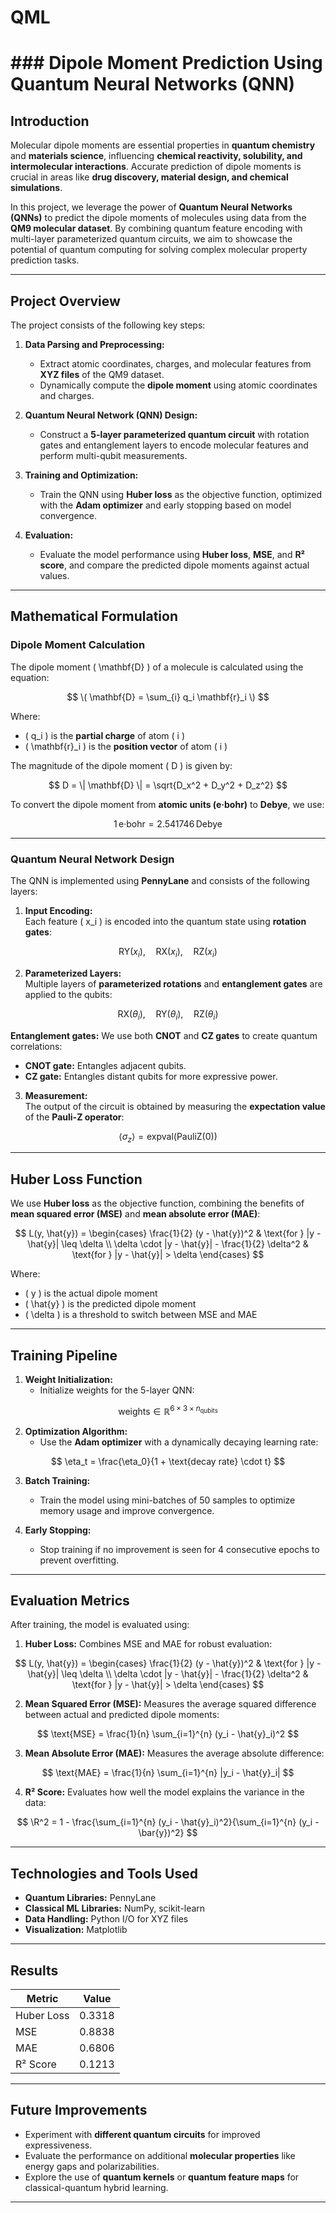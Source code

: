# QML
# ### **Dipole Moment Prediction Using Quantum Neural Networks (QNN)**

## **Introduction**  
Molecular dipole moments are essential properties in **quantum chemistry** and **materials science**, influencing **chemical reactivity, solubility, and intermolecular interactions**. Accurate prediction of dipole moments is crucial in areas like **drug discovery, material design, and chemical simulations**.

In this project, we leverage the power of **Quantum Neural Networks (QNNs)** to predict the dipole moments of molecules using data from the **QM9 molecular dataset**. By combining quantum feature encoding with multi-layer parameterized quantum circuits, we aim to showcase the potential of quantum computing for solving complex molecular property prediction tasks.

---

## **Project Overview**  

The project consists of the following key steps:  
1. **Data Parsing and Preprocessing:**  
   - Extract atomic coordinates, charges, and molecular features from **XYZ files** of the QM9 dataset.  
   - Dynamically compute the **dipole moment** using atomic coordinates and charges.  

2. **Quantum Neural Network (QNN) Design:**  
   - Construct a **5-layer parameterized quantum circuit** with rotation gates and entanglement layers to encode molecular features and perform multi-qubit measurements.  

3. **Training and Optimization:**  
   - Train the QNN using **Huber loss** as the objective function, optimized with the **Adam optimizer** and early stopping based on model convergence.  

4. **Evaluation:**  
   - Evaluate the model performance using **Huber loss**, **MSE**, and **R² score**, and compare the predicted dipole moments against actual values.  

---

## **Mathematical Formulation**  

### **Dipole Moment Calculation**  
The dipole moment \( \mathbf{D} \) of a molecule is calculated using the equation:  

$$
\( \mathbf{D} = \sum_{i} q_i \mathbf{r}_i \)
$$

Where:  
- \( q_i \) is the **partial charge** of atom \( i \)  
- \( \mathbf{r}_i \) is the **position vector** of atom \( i \)  

The magnitude of the dipole moment \( D \) is given by:  

$$
D = \| \mathbf{D} \| = \sqrt{D_x^2 + D_y^2 + D_z^2}
$$


To convert the dipole moment from **atomic units (e·bohr)** to **Debye**, we use:  

$$
1 \, \text{e·bohr} = 2.541746 \, \text{Debye}
$$

---

### **Quantum Neural Network Design**  

The QNN is implemented using **PennyLane** and consists of the following layers:  

1. **Input Encoding:**  
   Each feature \( x_i \) is encoded into the quantum state using **rotation gates**:  

$$
\text{RY}(x_i), \quad \text{RX}(x_i), \quad \text{RZ}(x_i)
$$  

2. **Parameterized Layers:**  
   Multiple layers of **parameterized rotations** and **entanglement gates** are applied to the qubits:  

$$
\text{RX}(\theta_i), \quad \text{RY}(\theta_i), \quad \text{RZ}(\theta_i)
$$  

   **Entanglement gates:** We use both **CNOT** and **CZ gates** to create quantum correlations:  

   - **CNOT gate:** Entangles adjacent qubits.  
   - **CZ gate:** Entangles distant qubits for more expressive power.  

3. **Measurement:**  
   The output of the circuit is obtained by measuring the **expectation value** of the **Pauli-Z operator**:  

$$
\langle \sigma_z \rangle = \text{expval}(\text{PauliZ}(0))
$$  

---

## **Huber Loss Function**  

We use **Huber loss** as the objective function, combining the benefits of **mean squared error (MSE)** and **mean absolute error (MAE)**:  

$$
L(y, \hat{y}) = 
\begin{cases} 
\frac{1}{2} (y - \hat{y})^2 & \text{for } |y - \hat{y}| \leq \delta \\ 
\delta \cdot |y - \hat{y}| - \frac{1}{2} \delta^2 & \text{for } |y - \hat{y}| > \delta  
\end{cases}
$$

Where:  
- \( y \) is the actual dipole moment  
- \( \hat{y} \) is the predicted dipole moment  
- \( \delta \) is a threshold to switch between MSE and MAE  

---

## **Training Pipeline**  

1. **Weight Initialization:**  
   - Initialize weights for the 5-layer QNN:  

$$
\text{weights} \in \mathbb{R}^{6 \times 3 \times n_{\text{qubits}}}
$$  

2. **Optimization Algorithm:**  
   - Use the **Adam optimizer** with a dynamically decaying learning rate:  

$$
\eta_t = \frac{\eta_0}{1 + \text{decay rate} \cdot t}
$$  

3. **Batch Training:**  
   - Train the model using mini-batches of 50 samples to optimize memory usage and improve convergence.  

4. **Early Stopping:**  
   - Stop training if no improvement is seen for 4 consecutive epochs to prevent overfitting.  

---

## **Evaluation Metrics**  

After training, the model is evaluated using:  

1. **Huber Loss:** Combines MSE and MAE for robust evaluation:  

$$
L(y, \hat{y}) = 
\begin{cases} 
\frac{1}{2} (y - \hat{y})^2 & \text{for } |y - \hat{y}| \leq \delta \\ 
\delta \cdot |y - \hat{y}| - \frac{1}{2} \delta^2 & \text{for } |y - \hat{y}| > \delta  
\end{cases}
$$  

2. **Mean Squared Error (MSE):** Measures the average squared difference between actual and predicted dipole moments:  

$$
\text{MSE} = \frac{1}{n} \sum_{i=1}^{n} (y_i - \hat{y}_i)^2
$$  

3. **Mean Absolute Error (MAE):** Measures the average absolute difference:

$$
\text{MAE} = \frac{1}{n} \sum_{i=1}^{n} |y_i - \hat{y}_i|
$$  

4. **R² Score:** Evaluates how well the model explains the variance in the data:  

$$
\R^2 = 1 - \frac{\sum_{i=1}^{n} (y_i - \hat{y}_i)^2}{\sum_{i=1}^{n} (y_i - \bar{y})^2}
$$  
 
---

## **Technologies and Tools Used**  

- **Quantum Libraries:** PennyLane  
- **Classical ML Libraries:** NumPy, scikit-learn  
- **Data Handling:** Python I/O for XYZ files  
- **Visualization:** Matplotlib  

---

## **Results**  

| Metric      | Value     |  
|-------------|-----------|  
| Huber Loss  | 0.3318    |  
| MSE         | 0.8838    |  
| MAE         | 0.6806    |  
| R² Score    | 0.1213    |  

---

## **Future Improvements**  

- Experiment with **different quantum circuits** for improved expressiveness.  
- Evaluate the performance on additional **molecular properties** like energy gaps and polarizabilities.  
- Explore the use of **quantum kernels** or **quantum feature maps** for classical-quantum hybrid learning.  

---
 
